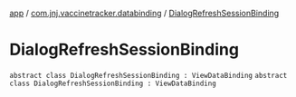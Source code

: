 [app](../../index.md) / [com.jnj.vaccinetracker.databinding](../index.md) / [DialogRefreshSessionBinding](./index.md)

# DialogRefreshSessionBinding

`abstract class DialogRefreshSessionBinding : ViewDataBinding`
`abstract class DialogRefreshSessionBinding : ViewDataBinding`